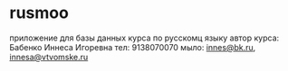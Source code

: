 rusmoo
======

приложение для базы данных курса по русскомц языку
автор курса: Бабенко Иннеса Игоревна 
тел: 9138070070
мыло: innes@bk.ru, innesa@vtvomske.ru
